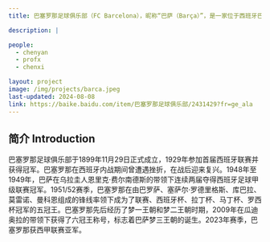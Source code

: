 ```yaml
---
title: 巴塞罗那足球俱乐部（FC Barcelona），昵称“巴萨（Barça）”，是一家位于西班牙巴塞罗那市的足球俱乐部，于1899年11月29日由瑞士人汉斯·甘伯创立。球队主场为诺坎普球场，征战于西班牙足球甲级联赛。巴塞罗那是西班牙足球甲级联赛传统豪门之一，在西班牙国内共赢得27次西甲联赛冠军、31次国王杯（在国王杯历史上高居榜首）、14座西班牙超级杯、2座西班牙联赛杯；在国际上，共赢得了5座欧冠奖杯、4座欧洲优胜者杯、3座国际城市博览会杯、5座欧洲超级杯和3座世俱杯。在IFFHS国际俱乐部排行榜中，巴萨在1997年、2009年、2011年、2012年均排名第一位。

description: |

people:
  - chenyan
  - profx
  - chenxi

layout: project
image: /img/projects/barca.jpeg
last-updated: 2024-08-08
link: https://baike.baidu.com/item/巴塞罗那足球俱乐部/2431429?fr=ge_ala
---
```


## 简介 Introduction
巴塞罗那足球俱乐部于1899年11月29日正式成立，1929年参加首届西班牙联赛并获得冠军。巴塞罗那在西班牙内战期间曾遭遇挫折，在战后迎来复兴。1948年至1949年，巴萨在乌拉圭人恩里克·费尔南德斯的带领下连续两届夺得西班牙足球甲级联赛冠军。1951/52赛季，巴塞罗那在由巴罗萨、塞萨尔·罗德里格斯、库巴拉、莫雷诺、曼科恩组成的锋线率领下成为了联赛、西班牙杯、拉丁杯、马丁杯、罗西杯冠军的五冠王。巴塞罗那先后经历了梦一王朝和梦二王朝时期，2009年在瓜迪奥拉的带领下获得了六冠王称号，标志着巴萨梦三王朝的诞生。2023年赛季，巴塞罗那获西甲联赛亚军。

